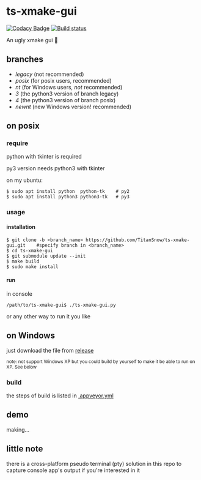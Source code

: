 # ts-xmake-gui

[![Codacy Badge](https://api.codacy.com/project/badge/Grade/3e71f53ba7774984929858de3490f1d9)](https://www.codacy.com/app/TitanSnow/ts-xmake-gui?utm_source=github.com&utm_medium=referral&utm_content=TitanSnow/ts-xmake-gui&utm_campaign=badger)
[![Build status](https://ci.appveyor.com/api/projects/status/4rvf8go6kjy6ds9l?svg=true)](https://ci.appveyor.com/project/TitanSnow/ts-xmake-gui)

An ugly xmake gui :beer:

## branches

* *legacy* (not recommended)
* *posix* (for posix users, recommended)
* *nt* (for Windows users, *not* recommended)
* *3* (the python3 version of branch legacy)
* *4* (the python3 version of branch posix)
* *newnt* (new Windows version! recommended)

## on posix
### require
python with tkinter is required

py3 version needs python3 with tkinter

on my ubuntu:
```console
$ sudo apt install python  python-tk    # py2
$ sudo apt install python3 python3-tk   # py3
```

### usage
#### installation
```console
$ git clone -b <branch_name> https://github.com/TitanSnow/ts-xmake-gui.git    #specify branch in <branch_name>
$ cd ts-xmake-gui
$ git submodule update --init
$ make build
$ sudo make install
```

#### run
in console
```
/path/to/ts-xmake-gui$ ./ts-xmake-gui.py
```
or any other way to run it you like

## on Windows
just download the file from [release](https://github.com/TitanSnow/ts-xmake-gui/releases)

<sub>note: not support Windows XP but you could build by yourself to make it be able to run on XP. See below</sub>

### build
the steps of build is listed in [.appveyor.yml](https://github.com/TitanSnow/ts-xmake-gui/blob/newnt/.appveyor.yml)

## demo
making...

## little note
there is a cross-platform pseudo terminal (pty) solution in this repo to capture console app's output if you're interested in it
